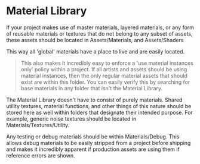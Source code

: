 # Material Library

If your project makes use of master materials, layered materials, or any form of reusable materials or textures that do not belong to any subset of assets, these assets should be located in Assets/Materials, and Assets/Shaders

This way all 'global' materials have a place to live and are easily located.

> This also makes it incredibly easy to enforce a 'use material instances only' policy within a project. If all artists and assets should be using material instances, then the only regular material assets that should exist are within this folder. You can easily verify this by searching for base materials in any folder that isn't the Material Library.

The Material Library doesn't have to consist of purely materials. Shared utility textures, material functions, and other things of this nature should be stored here as well within folders that designate their intended purpose. For example, generic noise textures should be located in Materials/Textures/Utility.

Any testing or debug materials should be within Materials/Debug. This allows debug materials to be easily stripped from a project before shipping and makes it incredibly apparent if production assets are using them if reference errors are shown.
